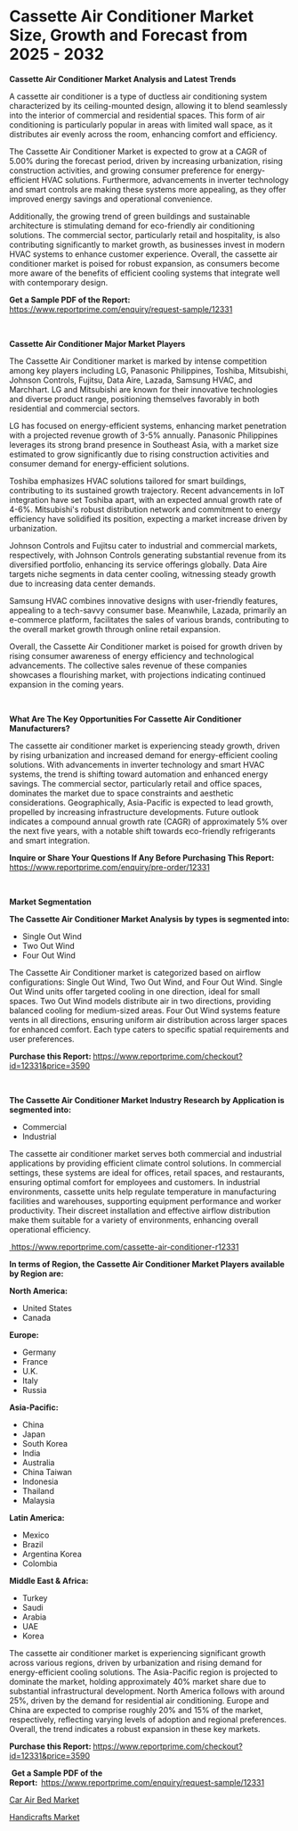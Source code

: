 <p><h1>Cassette Air Conditioner Market Size, Growth and Forecast from 2025 - 2032</h1></p><p><strong>Cassette Air Conditioner Market Analysis and Latest Trends</strong></p>
<p><p>A cassette air conditioner is a type of ductless air conditioning system characterized by its ceiling-mounted design, allowing it to blend seamlessly into the interior of commercial and residential spaces. This form of air conditioning is particularly popular in areas with limited wall space, as it distributes air evenly across the room, enhancing comfort and efficiency. </p><p>The Cassette Air Conditioner Market is expected to grow at a CAGR of 5.00% during the forecast period, driven by increasing urbanization, rising construction activities, and growing consumer preference for energy-efficient HVAC solutions. Furthermore, advancements in inverter technology and smart controls are making these systems more appealing, as they offer improved energy savings and operational convenience. </p><p>Additionally, the growing trend of green buildings and sustainable architecture is stimulating demand for eco-friendly air conditioning solutions. The commercial sector, particularly retail and hospitality, is also contributing significantly to market growth, as businesses invest in modern HVAC systems to enhance customer experience. Overall, the cassette air conditioner market is poised for robust expansion, as consumers become more aware of the benefits of efficient cooling systems that integrate well with contemporary design.</p></p>
<p><strong>Get a Sample PDF of the Report:&nbsp;</strong> <a href="https://www.reportprime.com/enquiry/request-sample/12331?utm_campaign=2031&utm_medium=2&utm_source=Github&utm_content=ia&utm_term=18032025&utm_id=cassette-air-conditioner">https://www.reportprime.com/enquiry/request-sample/12331</a></p>
<p>&nbsp;</p>
<p><strong>Cassette Air Conditioner Major Market Players</strong></p>
<p><p>The Cassette Air Conditioner market is marked by intense competition among key players including LG, Panasonic Philippines, Toshiba, Mitsubishi, Johnson Controls, Fujitsu, Data Aire, Lazada, Samsung HVAC, and Marchhart. LG and Mitsubishi are known for their innovative technologies and diverse product range, positioning themselves favorably in both residential and commercial sectors. </p><p>LG has focused on energy-efficient systems, enhancing market penetration with a projected revenue growth of 3-5% annually. Panasonic Philippines leverages its strong brand presence in Southeast Asia, with a market size estimated to grow significantly due to rising construction activities and consumer demand for energy-efficient solutions.</p><p>Toshiba emphasizes HVAC solutions tailored for smart buildings, contributing to its sustained growth trajectory. Recent advancements in IoT integration have set Toshiba apart, with an expected annual growth rate of 4-6%. Mitsubishi's robust distribution network and commitment to energy efficiency have solidified its position, expecting a market increase driven by urbanization.</p><p>Johnson Controls and Fujitsu cater to industrial and commercial markets, respectively, with Johnson Controls generating substantial revenue from its diversified portfolio, enhancing its service offerings globally. Data Aire targets niche segments in data center cooling, witnessing steady growth due to increasing data center demands.</p><p>Samsung HVAC combines innovative designs with user-friendly features, appealing to a tech-savvy consumer base. Meanwhile, Lazada, primarily an e-commerce platform, facilitates the sales of various brands, contributing to the overall market growth through online retail expansion.</p><p>Overall, the Cassette Air Conditioner market is poised for growth driven by rising consumer awareness of energy efficiency and technological advancements. The collective sales revenue of these companies showcases a flourishing market, with projections indicating continued expansion in the coming years.</p></p>
<p>&nbsp;</p>
<p><strong>What Are The Key Opportunities For Cassette Air Conditioner Manufacturers?</strong></p>
<p><p>The cassette air conditioner market is experiencing steady growth, driven by rising urbanization and increased demand for energy-efficient cooling solutions. With advancements in inverter technology and smart HVAC systems, the trend is shifting toward automation and enhanced energy savings. The commercial sector, particularly retail and office spaces, dominates the market due to space constraints and aesthetic considerations. Geographically, Asia-Pacific is expected to lead growth, propelled by increasing infrastructure developments. Future outlook indicates a compound annual growth rate (CAGR) of approximately 5% over the next five years, with a notable shift towards eco-friendly refrigerants and smart integration.</p></p>
<p><strong>Inquire or Share Your Questions If Any Before Purchasing This Report:</strong> <a href="https://www.reportprime.com/enquiry/pre-order/12331?utm_campaign=2031&utm_medium=2&utm_source=Github&utm_content=ia&utm_term=18032025&utm_id=cassette-air-conditioner">https://www.reportprime.com/enquiry/pre-order/12331</a></p>
<p>&nbsp;</p>
<p><strong>Market Segmentation</strong></p>
<p><strong>The Cassette Air Conditioner Market Analysis by types is segmented into:</strong></p>
<p><ul><li>Single Out Wind</li><li>Two Out Wind</li><li>Four Out Wind</li></ul></p>
<p><p>The Cassette Air Conditioner market is categorized based on airflow configurations: Single Out Wind, Two Out Wind, and Four Out Wind. Single Out Wind units offer targeted cooling in one direction, ideal for small spaces. Two Out Wind models distribute air in two directions, providing balanced cooling for medium-sized areas. Four Out Wind systems feature vents in all directions, ensuring uniform air distribution across larger spaces for enhanced comfort. Each type caters to specific spatial requirements and user preferences.</p></p>
<p><strong>Purchase this Report:&nbsp;</strong><a href="https://www.reportprime.com/checkout?id=12331&price=3590&utm_campaign=2031&utm_medium=2&utm_source=Github&utm_content=ia&utm_term=18032025&utm_id=cassette-air-conditioner">https://www.reportprime.com/checkout?id=12331&price=3590</a></p>
<p>&nbsp;</p>
<p><strong>The Cassette Air Conditioner Market Industry Research by Application is segmented into:</strong></p>
<p><ul><li>Commercial</li><li>Industrial</li></ul></p>
<p><p>The cassette air conditioner market serves both commercial and industrial applications by providing efficient climate control solutions. In commercial settings, these systems are ideal for offices, retail spaces, and restaurants, ensuring optimal comfort for employees and customers. In industrial environments, cassette units help regulate temperature in manufacturing facilities and warehouses, supporting equipment performance and worker productivity. Their discreet installation and effective airflow distribution make them suitable for a variety of environments, enhancing overall operational efficiency.</p></p>
<p><a href="https://www.reportprime.com/cassette-air-conditioner-r12331?utm_campaign=2031&utm_medium=2&utm_source=Github&utm_content=ia&utm_term=18032025&utm_id=cassette-air-conditioner">&nbsp;https://www.reportprime.com/cassette-air-conditioner-r12331</a></p>
<p><strong>In terms of Region, the Cassette Air Conditioner Market Players available by Region are:</strong></p>
<p>
    <p> <strong> North America: </strong>
        <ul>
            <li>United States</li>
            <li>Canada</li>
        </ul>
        </p> 
    <p> <strong> Europe: </strong>
        <ul>
            <li>Germany</li>
            <li>France</li>
            <li>U.K.</li>
            <li>Italy</li>
            <li>Russia</li>
        </ul>
        </p> 
    <p> <strong> Asia-Pacific: </strong>
        <ul>
            <li>China</li>
            <li>Japan</li>
            <li>South Korea</li>
            <li>India</li>
            <li>Australia</li>
            <li>China Taiwan</li>
            <li>Indonesia</li>
            <li>Thailand</li>
            <li>Malaysia</li>
        </ul>
        </p> 
    <p> <strong> Latin America: </strong>
        <ul>
            <li>Mexico</li>
            <li>Brazil</li>
            <li>Argentina Korea</li>
            <li>Colombia</li>
        </ul>
        </p> 
    <p> <strong> Middle East & Africa: </strong>
        <ul>
            <li>Turkey</li>
            <li>Saudi</li>
            <li>Arabia</li>
            <li>UAE</li>
            <li>Korea</li>
        </ul>
    </p>
    </p>
<p><p>The cassette air conditioner market is experiencing significant growth across various regions, driven by urbanization and rising demand for energy-efficient cooling solutions. The Asia-Pacific region is projected to dominate the market, holding approximately 40% market share due to substantial infrastructural development. North America follows with around 25%, driven by the demand for residential air conditioning. Europe and China are expected to comprise roughly 20% and 15% of the market, respectively, reflecting varying levels of adoption and regional preferences. Overall, the trend indicates a robust expansion in these key markets.</p></p>
<p><strong>Purchase this Report: </strong><a href="https://www.reportprime.com/checkout?id=12331&price=3590&utm_campaign=2031&utm_medium=2&utm_source=Github&utm_content=ia&utm_term=18032025&utm_id=cassette-air-conditioner">https://www.reportprime.com/checkout?id=12331&price=3590</a></p>
<p>&nbsp;<strong>Get a Sample PDF of the Report:&nbsp;&nbsp;</strong><a href="https://www.reportprime.com/enquiry/request-sample/12331?utm_campaign=2031&utm_medium=2&utm_source=Github&utm_content=ia&utm_term=18032025&utm_id=cassette-air-conditioner">https://www.reportprime.com/enquiry/request-sample/12331</a></p>
<p><strong></strong></p>
<p><p><a href="https://github.com/PeterParrish5/Market-Research-Report-List-7/blob/main/car-air-bed-market.md?utm_campaign=2031&utm_medium=2&utm_source=Github&utm_content=ia&utm_term=18032025&utm_id=cassette-air-conditioner">Car Air Bed Market</a></p><p><a href="https://github.com/aloyoarmahvr/Market-Research-Report-List-1/blob/main/handicrafts-market.md?utm_campaign=2031&utm_medium=2&utm_source=Github&utm_content=ia&utm_term=18032025&utm_id=cassette-air-conditioner">Handicrafts Market</a></p></p>